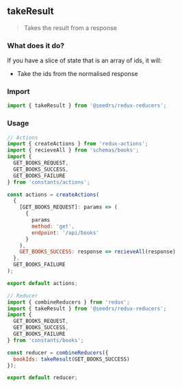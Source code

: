 ## takeResult

> Takes the result from a response

### What does it do?

If you have a slice of state that is an array of ids, it will:

* Take the ids from the normalised response

### Import

```js
import { takeResult } from '@seedrs/redux-reducers';
```

### Usage

```js
// Actions
import { createActions } from 'redux-actions';
import { recieveAll } from 'schemas/books';
import {
  GET_BOOKS_REQUEST,
  GET_BOOKS_SUCCESS,
  GET_BOOKS_FAILURE
} from 'constants/actions';

const actions = createActions(
  {
    [GET_BOOKS_REQUEST]: params => (
      {
        params
        method: 'get',
        endpoint: '/api/books'
      }
    ),
    GET_BOOKS_SUCCESS: response => recieveAll(response)
  },
  GET_BOOKS_FAILURE
);

export default actions;
```

```js
// Reducer
import { combineReducers } from 'redux';
import { takeResult } from '@seedrs/redux-reducers';
import {
  GET_BOOKS_REQUEST,
  GET_BOOKS_SUCCESS,
  GET_BOOKS_FAILURE
} from 'constants/books';

const reducer = combineReducers({
  bookIds: takeResult(GET_BOOKS_SUCCESS)
});

export default reducer;
```
